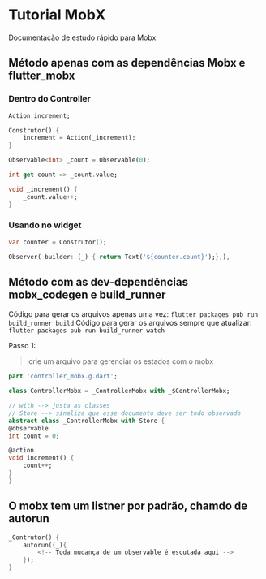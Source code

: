 # Tutorial MobX

Documentação de estudo rápido para Mobx


## Método apenas com as dependências Mobx e flutter_mobx

### Dentro do Controller

```dart
Action increment;

Construtor() {
    increment = Action(_increment);
}

Observable<int> _count = Observable(0);

int get count => _count.value;

void _increment() {
    _count.value++;
}
```

### Usando no widget

```dart
var counter = Construtor();

Observer( builder: (_) { return Text('${counter.count}');},),
```

## Método com as dev-dependências mobx_codegen e build_runner
Código para gerar os arquivos apenas uma vez: `flutter packages pub run build_runner build`
Código para gerar os arquivos sempre que atualizar: `flutter packages pub run build_runner watch`

Passo 1:
> crie um arquivo para gerenciar os estados com o mobx

```dart
part 'controller_mobx.g.dart';

class ControllerMobx = _ControllerMobx with _$ControllerMobx;

// with --> justa as classes
// Store --> sinaliza que esse documento deve ser todo observado
abstract class _ControllerMobx with Store {
@observable
int count = 0;

@action
void increment() {
    count++;
}
}
```
## O mobx tem um listner por padrão, chamdo de autorun


```dart
_Contrutor() {
    autorun((_){
        <!-- Toda mudança de um observable é escutada aqui -->
    });
}
```